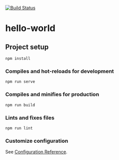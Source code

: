 [![Build Status](https://travis-ci.com/clipfetcher/clipfetcher.github.io.svg?branch=master)](https://travis-ci.com/clipfetcher/clipfetcher.github.io)
# hello-world

## Project setup
```
npm install
```

### Compiles and hot-reloads for development
```
npm run serve
```

### Compiles and minifies for production
```
npm run build
```

### Lints and fixes files
```
npm run lint
```

### Customize configuration
See [Configuration Reference](https://cli.vuejs.org/config/).
